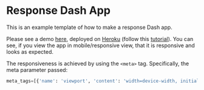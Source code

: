 # Response Dash App

This is an example template of how to make a response Dash app.

Please see a demo [here](https://responsive-dash-app.herokuapp.com/), deployed on [Heroku](https://devcenter.heroku.com/articles/getting-started-with-python) (follow this [tutorial](https://dash.plotly.com/deployment)).
You can see, if you view the app in mobile/responsive view, that it is responsive and looks 
as expected.

The responsiveness is achieved by using the `<meta>` tag. Specifically, the meta parameter passed:
```python
meta_tags=[{'name': 'viewport', 'content': 'width=device-width, initial-scale=1.0, maximum-scale=1.2, minimum-scale=0.5,'}]
```